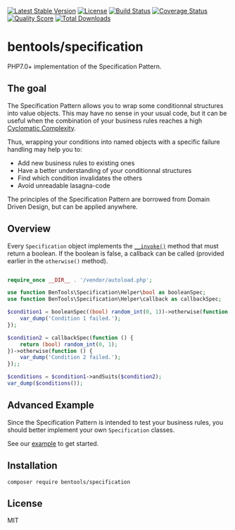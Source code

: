 [![Latest Stable Version](https://poser.pugx.org/bentools/specification/v/stable)](https://packagist.org/packages/bentools/specification)
[![License](https://poser.pugx.org/bentools/specification/license)](https://packagist.org/packages/bentools/specification)
[![Build Status](https://img.shields.io/travis/bpolaszek/bentools-specification/master.svg?style=flat-square)](https://travis-ci.org/bpolaszek/bentools-specification)
[![Coverage Status](https://coveralls.io/repos/github/bpolaszek/bentools-specification/badge.svg?branch=master)](https://coveralls.io/github/bpolaszek/bentools-specification?branch=master)
[![Quality Score](https://img.shields.io/scrutinizer/g/bpolaszek/bentools-specification.svg?style=flat-square)](https://scrutinizer-ci.com/g/bpolaszek/bentools-specification)
[![Total Downloads](https://poser.pugx.org/bentools/specification/downloads)](https://packagist.org/packages/bentools/specification)

# bentools/specification

PHP7.0+ implementation of the Specification Pattern.

The goal
--------
The Specification Pattern allows you to wrap some conditionnal structures into value objects. 
This may have no sense in your usual code, but it can be useful when the combination of your business rules 
reaches a high [Cyclomatic Complexity](https://en.wikipedia.org/wiki/Cyclomatic_complexity).

Thus, wrapping your conditions into named objects with a specific failure handling may help you to:
* Add new business rules to existing ones
* Have a better understanding of your conditionnal structures
* Find which condition invalidates the others
* Avoid unreadable lasagna-code

The principles of the Specification Pattern are borrowed from Domain Driven Design, but can be applied anywhere.

Overview
--------
Every `Specification` object implements the [`__invoke()`](http://php.net/manual/en/language.oop5.magic.php#object.invoke) method that must return a boolean.
If the boolean is false, a callback can be called (provided earlier in the `otherwise()` method).

```php

require_once __DIR__ . '/vendor/autoload.php';

use function BenTools\Specification\Helper\bool as booleanSpec;
use function BenTools\Specification\Helper\callback as callbackSpec;

$condition1 = booleanSpec((bool) random_int(0, 1))->otherwise(function () {
    var_dump('Condition 1 failed.');
});

$condition2 = callbackSpec(function () {
    return (bool) random_int(0, 1);
})->otherwise(function () {
    var_dump('Condition 2 failed.');
});;

$conditions = $condition1->andSuits($condition2);
var_dump($conditions());
```

Advanced Example
----------------
Since the Specification Pattern is intended to test your business rules, you should better implement your own `Specification` classes.

See our [example](doc/Example.md) to get started.

Installation
------------

```
composer require bentools/specification
```

License
-------
MIT